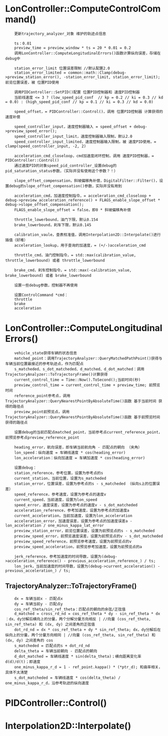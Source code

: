 # LonController::ComputeControlCommand()
        更新trajectory_analyzer_对象 维护的轨迹点信息

        ts：0.01 
        preview_time = preview_window * ts = 20 * 0.01 = 0.2
        调用LonController::ComputeLongitudinalErrors()函数计算纵向误差，存储在debug中

        station_error_limit 位置误差限制 //默认配置2.0
        station_error_limited = common::math::Clamp(debug->preview_station_error(), -station_error_limit, station_error_limit); 前览位置误差，被 位置PID使用

        调用PIDController::SetPID()配置 位置PID控制器和 速度PID控制器
        当前线速度 <= 3 ? (low_speed_pid_conf  // kp = 0.2 // ki = 0.3 // kd = 0.0) : (high_speed_pid_conf // kp = 0.1 // ki = 0.3 // kd = 0.0)

        speed_offset，= PIDController::Control()，调用 位置PID控制器 计算获得的速度补偿

        speed_controller_input，速度控制器输入 = speed_offset + debug->preview_speed_error();
        speed_controller_input_limit，速度控制器输入限制，默认2.0
        speed_controller_input_limited，速度控制器输入限制，被 速度PID使用，= clamp(speed_controller_input, -2, 2)

        acceleration_cmd_closeloop，cmd加速度闭环控制，调用 速度PID控制器，= PIDController::Control()
        通过速度PID的对象speed_pid_controller_设置debug的pid_saturation_status参数，（实际并没有使用这个参数？！）

        slope_offset_compensation，斜坡偏移角补偿，DigitalFilter::Filter()，设置debug的slope_offset_compensation()参数，实际并没有用到

        acceleration_cmd，加速度控制指令，= acceleration_cmd_closeloop + debug->preview_acceleration_reference() + FLAGS_enable_slope_offset * debug->slope_offset_compensation();
        FLAGS_enable_slope_offset = false，即0 * 斜坡偏移角补偿

        throttle_lowerbound，油门下限，默认0.154
        brake_lowerbound，刹车下限，默认0.145

        calibration_vaule，查表校准值，调用Interpolation2D::Interpolate()进行插值（好难）
        acceleration_lookup，用于查询的加速度，= (+/-)acceleration_cmd 

        throttle_cmd，油门控制指令，= std::max(calibration_value, throttle_lowerbound) 或者 throttle_lowerbound

        brake_cmd，刹车控制指令，= std::max(-calibration_value, brake_lowerbound) 或者 brake_lowerbound

        设置一些debug参数，控制器不再使用

        设置ControlCommand *cmd：
        throttle
        brake
        acceleration
#

# LonController::ComputeLongitudinalErrors()
        vehicle_state获得车辆的状态信息
        matched_point：调用TrajectoryAnalyzer::QueryMatchedPathPoint()获得与车辆当前位置最接近的参考轨迹点，作为匹配点
        s_matcheded、s_dot_matcheded、d_matched、d_dot_matched：调用TrajectoryAnalyzer::ToTrajectoryFrame()计算获得
        current_control_time = Time::Now().ToSecond();当前时间(秒)
        preview_control_time = current_control_time + preview_time; 前预览时间
        reference_point参考点，调用TrajectoryAnalyzer::QueryNearestPointByAbsoluteTime()函数 基于当前时间 获得的路径点
        preview_point前预览点，调用TrajectoryAnalyzer::QueryNearestPointByAbsoluteTime()函数 基于前预览时间 获得的路径点

        设置debug的当前匹配点matched_point，当前参考点current_reference_point，前预览参考点preview_reference_point

        heading_error，航向误差，即车辆当前航向角 - 匹配点的朝向 （夹角）
        lon_speed：纵向速度 = 车辆线速度 * cos(heading_error)
        lon_acceleration：纵向加速度 = 车辆加速度 * cos(heading_error)

        设置debug：
        station_reference，参考位置，设置为参考点的s
        current_station，当前位置，设置为s_matcheded
        station_error，位置误差，设置为参考点的s - s_matcheded （纵向s上的位置误差）
        speed_reference，参考速度，设置为参考点的速度v
        current_speed，当前速度，设置为lon_speed
        speed_error，速度误差，设置为参考点的速度v - s_dot_matcheded
        acceleration_reference，参考加速度，设置为参考点的加速度a
        current_acceleration，当前加速度，设置为lon_acceleration
        acceleration_error，加速度误差，设置为参考点的加速度误差a - lon_acceleration / one_minus_kappa_lat_error
        preview_station_error，前览位置误差，设置为前预览点的s - s_matcheded
        preview_speed_error，前预览速度误差，设置为前预览点的v - s_dot_matcheded
        preview_speed_reference，前预览参考速度，设置为前预览点的v
        preview_speed_acceleration，前预览参考加速度，设置为前预览点的a

        jerk_reference，参考加速度的时间导数，设置为(debug->acceleration_reference() - previous_acceleration_reference_) / ts;
        lon_jerk，当前加速度的时间导数，设置为(debug->current_acceleration() - previous_acceleration_) / ts;


## TrajectoryAnalyzer::ToTrajectoryFrame()
        dx = 车辆当前x - 匹配点x
        dy = 车辆当前y - 匹配点y
        cos_ref_theta/sin_ref_theta：匹配点的朝向的余弦/正弦值
        d_matched = cross_rd_nd = cos_ref_theta * dy - sin_ref_theta * dx ：dx、dy分解后横向上的分量，两个分解分量方向相反 | //向量 (cos_ref_theta, sin_ref_theta) 和 (dx, dy) 之间差角的正弦值
        dot_rd_nd = dx * cos_ref_theta + dy * sin_ref_theta; dx，dy分解后在纵向上的分量，两个分量方向相同 | //向量 (cos_ref_theta, sin_ref_theta) 和 (dx, dy) 之间差角的 cos
        s_matcheded = 匹配点的s + dot_rd_nd
        delta_theta = 车辆当前朝向 - 匹配点的朝向
        d_dot_matched = 车辆线速度 * sin(delta_theta)；横向距离变化率 d(d)/d(t)；即速度
        one_minus_kappa_r_d = 1 - ref_point.kappa() * (*ptr_d); 和曲率相关，具体不太清楚
        s_dot_matcheded = 车辆线速度 * cos(delta_theta) / one_minus_kappa_r_d，沿参考轨迹的纵向速度
#

# PIDController::Control()

#

# Interpolation2D::Interpolate()
        

#
